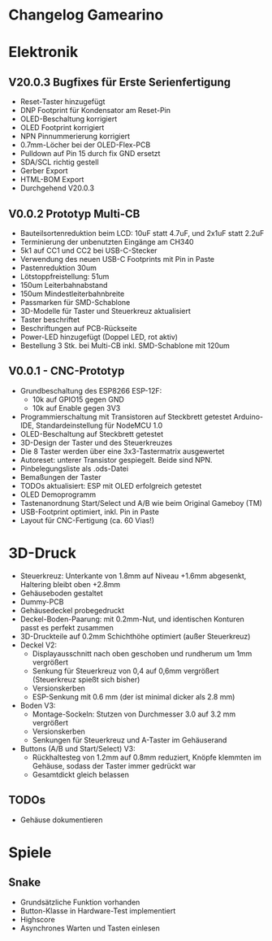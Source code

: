 Changelog Gamearino
===================


# Elektronik
## V20.0.3 Bugfixes für Erste Serienfertigung
* Reset-Taster hinzugefügt
* DNP Footprint für Kondensator am Reset-Pin
* OLED-Beschaltung korrigiert
* OLED Footprint korrigiert
* NPN Pinnummerierung korrigiert
* 0.7mm-Löcher bei der OLED-Flex-PCB
* Pulldown auf Pin 15 durch fix GND ersetzt
* SDA/SCL richtig gestell
* Gerber Export
* HTML-BOM Export
* Durchgehend V20.0.3

## V0.0.2 Prototyp Multi-CB
* Bauteilsortenreduktion beim LCD: 10uF statt 4.7uF, und 2x1uF statt 2.2uF
* Terminierung der unbenutzten Eingänge am CH340
* 5k1 auf CC1 und CC2 bei USB-C-Stecker
* Verwendung des neuen USB-C Footprints mit Pin in Paste
* Pastenreduktion 30um
* Lötstoppfreistellung: 51um
* 150um Leiterbahnabstand
* 150um Mindestleiterbahnbreite
* Passmarken für SMD-Schablone
* 3D-Modelle für Taster und Steuerkreuz aktualisiert
* Taster beschriftet
* Beschriftungen auf PCB-Rückseite
* Power-LED hinzugefügt (Doppel LED, rot aktiv)
* Bestellung 3 Stk. bei Multi-CB inkl. SMD-Schablone mit 120um

## V0.0.1 - CNC-Prototyp
* Grundbeschaltung des ESP8266 ESP-12F:
  * 10k auf GPIO15 gegen GND
  * 10k auf Enable gegen 3V3
* Programmierschaltung mit Transistoren auf Steckbrett getestet
  Arduino-IDE, Standardeinstellung für NodeMCU 1.0
* OLED-Beschaltung auf Steckbrett getestet
* 3D-Design der Taster und des Steuerkreuzes
* Die 8 Taster werden über eine 3x3-Tastermatrix ausgewertet
* Autoreset: unterer Transistor gespiegelt. Beide sind NPN. 
* Pinbelegungsliste als .ods-Datei
* Bemaßungen der Taster
* TODOs aktualisiert: ESP mit OLED erfolgreich getestet
* OLED Demoprogramm
* Tastenanordnung Start/Select und A/B wie beim Original Gameboy (TM)
* USB-Footprint optimiert, inkl. Pin in Paste
* Layout für CNC-Fertigung (ca. 60 Vias!)


# 3D-Druck
* Steuerkreuz: Unterkante von 1.8mm auf Niveau +1.6mm abgesenkt, Haltering bleibt oben +2.8mm
* Gehäuseboden gestaltet
* Dummy-PCB
* Gehäusedeckel probegedruckt
* Deckel-Boden-Paarung: mit 0.2mm-Nut, und identischen Konturen passt es perfekt zusammen
* 3D-Druckteile auf 0.2mm Schichthöhe optimiert (außer Steuerkreuz)
* Deckel V2: 
  * Displayausschnitt nach oben geschoben und rundherum um 1mm vergrößert
  * Senkung für Steuerkreuz von 0,4 auf 0,6mm vergrößert (Steuerkreuz spießt sich bisher)
  * Versionskerben
  * ESP-Senkung mit 0.6 mm (der ist minimal dicker als 2.8 mm)
* Boden V3: 
  * Montage-Sockeln: Stutzen von Durchmesser 3.0 auf 3.2 mm vergrößert
  * Versionskerben
  * Senkungen für Steuerkreuz und A-Taster im Gehäuserand
* Buttons (A/B und Start/Select) V3:
  * Rückhaltesteg von 1.2mm auf 0.8mm reduziert, Knöpfe klemmten im Gehäuse, sodass der Taster immer gedrückt war
  * Gesamtdickt gleich belassen
## TODOs
* Gehäuse dokumentieren


# Spiele
## Snake
* Grundsätzliche Funktion vorhanden
* Button-Klasse in Hardware-Test implementiert
* Highscore
* Asynchrones Warten und Tasten einlesen


